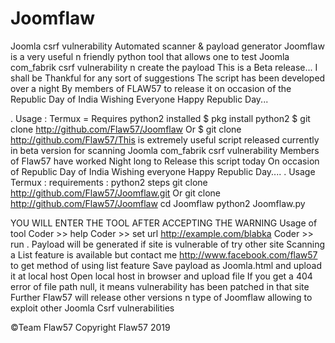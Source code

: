 # Joomflaw
Joomla csrf vulnerability  Automated scanner & payload generator 
Joomflaw is a very useful n friendly python tool that allows one to test Joomla com_fabrik csrf vulnerability n create the payload 
This is a Beta release... I shall be Thankful for any sort of suggestions 
The script has been developed over a night By members of FLAW57 to release it on occasion of the Republic Day of India 
Wishing Everyone Happy Republic Day... 

. 
Usage :
Termux =
Requires python2 installed 
$ pkg install python2 
$ git clone http://github.com/Flaw57/Joomflaw
Or 
$ git clone http://github.com/Flaw57/This is extremely useful script released currently in beta version for scanning Joomla com_fabrik csrf vulnerability 
Members of Flaw57 have worked Night long to Release this script today On occasion of Republic Day of India 
Wishing everyone Happy Republic Day.... 
. 
Usage 
Termux :
requirements : python2 
steps 
git clone http://github.com/Flaw57/Joomflaw.git 
Or 
git clone http://github.com/Flaw57/Joomflaw
cd Joomflaw
python2 Joomflaw.py

YOU WILL ENTER THE TOOL AFTER ACCEPTING THE WARNING 
Usage of tool 
Coder >> help 
Coder >> set url http://example.com/blabka
Coder >> run
. 
Payload will be generated if site is vulnerable of try other site 
Scanning a List feature is available but contact me http://www.facebook.com/flaw57 to get method of using list feature
Save payload as Joomla.html and upload it at local host 
Open local host in browser and upload file 
If you get a 404 error of file path null, it means vulnerability has been patched in that site 
Further Flaw57 will release other versions n type of Joomflaw allowing to exploit other Joomla Csrf vulnerabilities 

©Team Flaw57 Copyright Flaw57 2019
